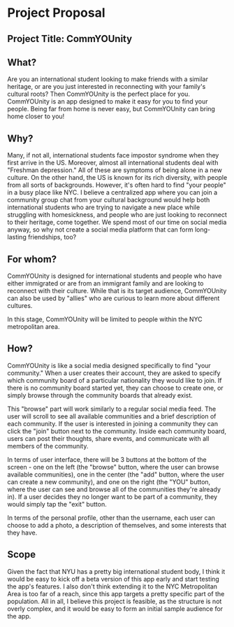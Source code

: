 # Project Proposal

## Project Title: CommYOUnity

## What?

 Are you an international student looking to make friends with a similar heritage, or are you just interested in reconnecting with your family's cultural roots? Then CommYOUnity is the perfect place for you. CommYOUnity is an app designed to make it easy for you to find your people. Being far from home is never easy, but CommYOUnity can bring home closer to you!


## Why?

 Many, if not all, international students face impostor syndrome when they first arrive in the US. Moreover, almost all international students deal with "Freshman depression." All of these are symptoms of being alone in a new culture. On the other hand, the US is known for its rich diversity, with people from all sorts of backgrounds. However, it's often hard to find "your people" in a busy place like NYC. I believe a centralized app where you can join a community group chat from your cultural background would help both international students who are trying to navigate a new place while struggling with homesickness, and people who are just looking to reconnect to their heritage, come together. We spend most of our time on social media anyway, so why not create a social media platform that can form long-lasting friendships, too?


## For whom?

CommYOUnity is designed for international students and people who have either immigrated or are from an immigrant family and are looking to reconnect with their culture. While that is its target audience, CommYOUnity can also be used by "allies" who are curious to learn more about different cultures.

In this stage, CommYOUnity will be limited to people within the NYC metropolitan area.


## How?

CommYOUnity is like a social media designed specifically to find "your community." When a user creates their account, they are asked to specify which community board of a particular nationality they would like to join. If there is no community board started yet, they can choose to create one, or simply browse through the community boards that already exist. 

This "browse" part will work similarly to a regular social media feed. The user will scroll to see all available communities and a brief description of each community. If the user is interested in joining a community they can click the "join" button next to the community. Inside each community board, users can post their thoughts, share events, and communicate with all members of the community. 

In terms of user interface, there will be 3 buttons at the bottom of the screen - one on the left (the "browse" button, where the user can browse available communities), one in the center (the "add" button, where the user can create a new community), and one on the right (the "YOU" button, where the user can see and browse all of the communities they're already in). If a user decides they no longer want to be part of a community, they would simply tap the "exit" button.

In terms of the personal profile, other than the username, each user can choose to add a photo, a description of themselves, and some interests that they have. 


## Scope

Given the fact that NYU has a pretty big international student body, I think it would be easy to kick off a beta version of this app early and start testing the app's features. I also don't think extending it to the NYC Metropolitan Area is too far of a reach, since this app targets a pretty specific part of the population. All in all, I believe this project is feasible, as the structure is not overly complex, and it would be easy to form an initial sample audience for the app. 

